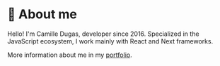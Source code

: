 # 🤔 About me
Hello! I'm Camille Dugas, developer since 2016. Specialized in the JavaScript ecosystem, I work mainly with React and Next frameworks. 

More information about me in my [portfolio](https://camilledugas.me).
